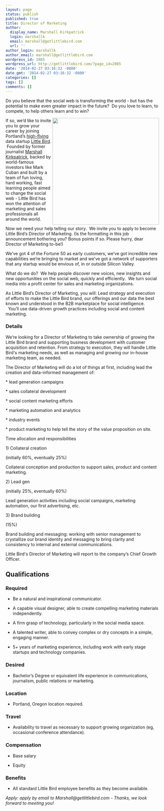 ```yaml
---
layout: page
status: publish
published: true
title: Director of Marketing
author:
  display_name: Marshall Kirkpatrick
  login: marshallk
  email: marshall@getlittlebird.com
  url: ''
author_login: marshallk
author_email: marshall@getlittlebird.com
wordpress_id: 2085
wordpress_url: http://getlittlebird.com/?page_id=2085
date: '2014-02-27 03:16:32 -0800'
date_gmt: '2014-02-27 03:16:32 -0800'
categories: []
tags: []
comments: []
---
```

<p dir="ltr">Do you believe that the social web is transforming the world - but has the potential to make even greater impact in the future?  Do you love to learn, to compete, to help others learn and to win?</p>
<p dir="ltr"><img alt="" src="http://getlittlebird.com/wp-content/uploads/2014/02/photo-13.jpg" width="350px" align="right" />If so, we’d like to invite you to grow your career by joining Portland’s <a href="http://getlittlebird.com/blog">high-flying</a> data startup <a href="http://getlittlebird.com">Little Bird</a>.  Founded by former journalist <a href="http://twitter.com/marshallk">Marshall Kirkpatrick</a>, backed by world-famous investors like Mark Cuban and built by a team of fun loving, hard working, fast learning people aimed to change the social web - Little Bird has won the attention of marketing and sales professionals all around the world.</p>
<p dir="ltr">Now we need your help telling our story.  We invite you to apply to become Little Bird’s Director of Marketing.  (Is the formatting in this job announcement bothering you? Bonus points if so.  Please hurry, dear Director of Marketing to-be!)</p>
<p>We’ve got 4 of the Fortune 50 as early customers, we’ve got incredible new capabilities we’re bringing to market and we’ve got a network of supporters that any startup would be envious of, in or outside Silicon Valley.</p>
<p dir="ltr">What do we do?  We help people discover new voices, new insights and new opportunities on the social web, quickly and efficiently.  We turn social media into a profit center for sales and marketing organizations.</p>
<p dir="ltr">As Little Bird’s Director of Marketing, you will: Lead strategy and execution of efforts to make the Little Bird brand, our offerings and our data the best known and understood in the B2B marketplace for social intelligence.   You’ll use data-driven growth practices including social and content marketing.</p>
<h3>Details</h3>
<p dir="ltr">We’re looking for a Director of Marketing to take ownership of growing the Little Bird brand and supporting business development with customer acquisition and retention. From strategy to execution, they will handle Little Bird's marketing needs, as well as managing and growing our in-house marketing team, as needed.</p>
<p dir="ltr">The Director of Marketing will do a lot of things at first, including lead the creation and data-informed management of:</p>
<p dir="ltr">* lead generation campaigns</p>
<p dir="ltr">* sales collateral development</p>
<p dir="ltr">* social content marketing efforts</p>
<p dir="ltr">* marketing automation and analytics</p>
<p dir="ltr">* industry events</p>
<p dir="ltr">* product marketing to help tell the story of the value proposition on site.</p>
<p>Time allocation and responsibilities</p>
<p dir="ltr">1) Collateral creation</p>
<p dir="ltr">(initially 60%, eventually 25%)</p>
<p dir="ltr">Collateral conception and production to support sales, product and content marketing.</p>
<p>2) Lead gen</p>
<p dir="ltr">(initially 25%, eventually 60%)</p>
<p dir="ltr">Lead generation activities including social campaigns, marketing automation, our first advertising, etc.</p>
<p dir="ltr">3) Brand building</p>
<p dir="ltr">(15%)</p>
<p dir="ltr">Brand building and messaging: working with senior management to crystallize our brand identity and messaging to bring clarity and consistency to internal and external communications.</p>
<p dir="ltr">Little Bird's Director of Marketing will report to the company’s Chief Growth Officer.</p>
<h2 dir="ltr">Qualifications</h2>
<h3 dir="ltr">Required</h3>
<ul>
<li dir="ltr">
<p dir="ltr">Be a natural and inspirational communicator.</p>
</li>
<li dir="ltr">
<p dir="ltr">A capable visual designer, able to create compelling marketing materials independently.</p>
</li>
<li dir="ltr">
<p dir="ltr">A firm grasp of technology, particularly in the social media space.</p>
</li>
<li dir="ltr">
<p dir="ltr">A talented writer, able to convey complex or dry concepts in a simple, engaging manner.</p>
</li>
<li dir="ltr">
<p dir="ltr">5+ years of marketing experience, including work with early stage startups and technology companies.</p>
</li>
</ul>
<h3 dir="ltr">Desired</h3>
<ul>
<li dir="ltr">
<p dir="ltr">Bachelor’s Degree or equivalent life experience in communications, journalism, public relations or marketing.</p>
</li>
</ul>
<h3 dir="ltr">Location</h3>
<ul>
<li dir="ltr">
<p dir="ltr">Portland, Oregon location required.</p>
</li>
</ul>
<h3 dir="ltr">Travel</h3>
<ul>
<li dir="ltr">
<p dir="ltr">Availability to travel as necessary to support growing organization (eg, occasional conference attendance).</p>
</li>
</ul>
<h3 dir="ltr">Compensation</h3>
<ul>
<li dir="ltr">
<p dir="ltr">Base salary</p>
</li>
<li dir="ltr">
<p dir="ltr">Equity</p>
</li>
</ul>
<h3 dir="ltr">Benefits</h3>
<ul>
<li dir="ltr">
<p dir="ltr">All standard Little Bird employee benefits as they become available.</p>
</li>
</ul>
<p><em>Apply: apply by email to Marshall@getlittlebird.com - Thanks, we look forward to meeting you!</em></p>

